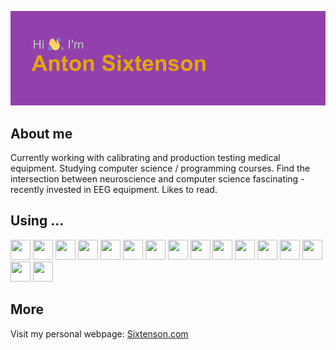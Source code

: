 ![Hi, I'm Anton Sixtenson!](index.png)



## About me

Currently working with calibrating and production testing medical equipment. 
Studying computer science / programming courses.
Find the intersection between neuroscience and computer science fascinating - recently invested in EEG equipment.
Likes to read.

## Using ...

 <img src="https://cdn.jsdelivr.net/gh/devicons/devicon/icons/c/c-original.svg" width="32" height="32" /> <img src="https://cdn.jsdelivr.net/gh/devicons/devicon/icons/bash/bash-plain.svg" width="32" height="32" />
   <img src="https://cdn.jsdelivr.net/gh/devicons/devicon/icons/python/python-original.svg" width="32" height="32" />
    <img src="https://cdn.jsdelivr.net/gh/devicons/devicon/icons/java/java-original.svg" width="32" height="32" />
     <img src="https://cdn.jsdelivr.net/gh/devicons/devicon/icons/linux/linux-original.svg" width="32" height="32" />
      <img src="https://cdn.jsdelivr.net/gh/devicons/devicon/icons/html5/html5-original.svg" width="32" height="32" />
       <img src="https://cdn.jsdelivr.net/gh/devicons/devicon/icons/css3/css3-original.svg" width="32" height="32" />
        <img src="https://cdn.jsdelivr.net/gh/devicons/devicon/icons/arduino/arduino-original.svg" width="32" height="32" /> 
        <img src="https://cdn.jsdelivr.net/gh/devicons/devicon/icons/django/django-plain.svg" width="32" height="32" />
         <img src="https://cdn.jsdelivr.net/gh/devicons/devicon/icons/godot/godot-original.svg" width="32" height="32" />
          <img src="https://cdn.jsdelivr.net/gh/devicons/devicon/icons/jupyter/jupyter-original.svg" width="32" height="32" />
           <img src="https://cdn.jsdelivr.net/gh/devicons/devicon/icons/latex/latex-original.svg" width="32" height="32" /> 
           <img src="https://cdn.jsdelivr.net/gh/devicons/devicon/icons/nginx/nginx-original.svg" width="32" height="32" />
            <img src="https://cdn.jsdelivr.net/gh/devicons/devicon/icons/postgresql/postgresql-original.svg" width="32" height="32" />
             <img src="https://cdn.jsdelivr.net/gh/devicons/devicon/icons/raspberrypi/raspberrypi-original.svg" width="32" height="32" />
              <img src="https://cdn.jsdelivr.net/gh/devicons/devicon/icons/sqlite/sqlite-original.svg" width="32" height="32" />
           
## More

Visit my personal webpage: <a href="https://www.sixtenson.com">Sixtenson.com</a>
